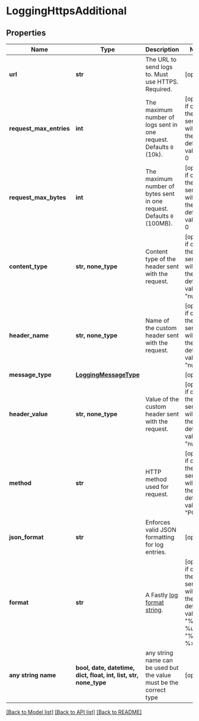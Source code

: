 # LoggingHttpsAdditional


## Properties
Name | Type | Description | Notes
------------ | ------------- | ------------- | -------------
**url** | **str** | The URL to send logs to. Must use HTTPS. Required. | [optional] 
**request_max_entries** | **int** | The maximum number of logs sent in one request. Defaults `0` (10k). | [optional]  if omitted the server will use the default value of 0
**request_max_bytes** | **int** | The maximum number of bytes sent in one request. Defaults `0` (100MB). | [optional]  if omitted the server will use the default value of 0
**content_type** | **str, none_type** | Content type of the header sent with the request. | [optional]  if omitted the server will use the default value of "null"
**header_name** | **str, none_type** | Name of the custom header sent with the request. | [optional]  if omitted the server will use the default value of "null"
**message_type** | [**LoggingMessageType**](LoggingMessageType.md) |  | [optional] 
**header_value** | **str, none_type** | Value of the custom header sent with the request. | [optional]  if omitted the server will use the default value of "null"
**method** | **str** | HTTP method used for request. | [optional]  if omitted the server will use the default value of "POST"
**json_format** | **str** | Enforces valid JSON formatting for log entries. | [optional] 
**format** | **str** | A Fastly [log format string](https://www.fastly.com/documentation/guides/integrations/streaming-logs/custom-log-formats/). | [optional]  if omitted the server will use the default value of "%h %l %u %t "%r" %&gt;s %b"
**any string name** | **bool, date, datetime, dict, float, int, list, str, none_type** | any string name can be used but the value must be the correct type | [optional]

[[Back to Model list]](../README.md#documentation-for-models) [[Back to API list]](../README.md#documentation-for-api-endpoints) [[Back to README]](../README.md)


